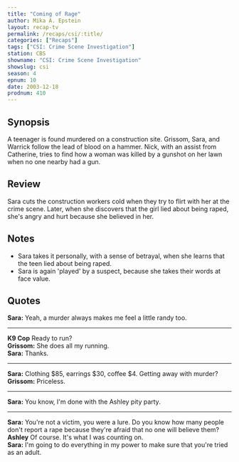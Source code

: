 ```yaml
---
title: "Coming of Rage"
author: Mika A. Epstein
layout: recap-tv
permalink: /recaps/csi/:title/
categories: ["Recaps"]
tags: ["CSI: Crime Scene Investigation"]
station: CBS
showname: "CSI: Crime Scene Investigation"
showslug: csi
season: 4
epnum: 10
date: 2003-12-18
prodnum: 410  
---
```


## Synopsis

A teenager is found murdered on a construction site. Grissom, Sara, and Warrick follow the lead of blood on a hammer. Nick, with an assist from Catherine, tries to find how a woman was killed by a gunshot on her lawn when no one nearby had a gun.

## Review

Sara cuts the construction workers cold when they try to flirt with her at the crime scene. Later, when she discovers that the girl lied about being raped, she's angry and hurt because she believed in her.

## Notes

* Sara takes it personally, with a sense of betrayal, when she learns that the teen lied about being raped.
* Sara is again 'played' by a suspect, because she takes their words at face value.

## Quotes

**Sara:** Yeah, a murder always makes me feel a little randy too.  

- - -

**K9 Cop** Ready to run?  
**Grissom:** She does all my running.  
**Sara:** Thanks.  

- - -

**Sara:** Clothing $85, earrings $30, coffee $4. Getting away with murder?  
**Grissom:** Priceless.  

- - -

**Sara:** You know, I'm done with the Ashley pity party.

- - -

**Sara:** You're not a victim, you were a lure. Do you know how many people don't report a rape because they're afraid that no one will believe them?  
**Ashley** Of course. It's what I was counting on.  
**Sara:** I'm going to do everything in my power to make sure that you're tried as an adult.

